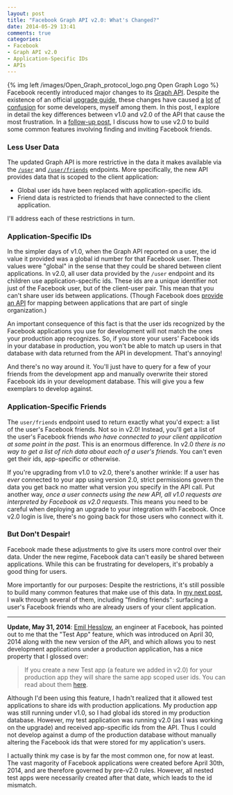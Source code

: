 ```yaml
---
layout: post
title: "Facebook Graph API v2.0: What's Changed?"
date: 2014-05-29 13:41
comments: true
categories:
- Facebook
- Graph API v2.0
- Application-Specific IDs
- APIs
---
```


{% img left /images/Open_Graph_protocol_logo.png Open Graph Logo %}
Facebook recently introduced major changes to its <a href="https://developers.facebook.com/docs/graph-api/reference/v2.0" target="_blank">Graph API</a>.
Despite the existence of an official <a href="https://developers.facebook.com/docs/games/migrate" target="_blank">upgrade guide</a>, these changes have caused
<a href="http://stackoverflow.com/questions/23400204/get-facebook-friends-with-graph-api-v-2-0/" target="_blank">a</a>
<a href="http://stackoverflow.com/questions/23435961/fetching-list-of-friends-using-facebook-2-0" target="_blank">lot</a>
<a href="http://stackoverflow.com/questions/23836869/facebook-request-dialog-returning-invalid-user-ids" target="_blank">of</a>
<a href="http://stackoverflow.com/questions/23417356/facebook-graph-api-v2-0-me-friends-returns-empty-or-only-friends-who-also-use-m" target="_blank">confusion</a>
for some developers, myself among them.
In this post, I explore in detail the key differences between v1.0 and v2.0 of the API that cause the most frustration.
In a [follow-up post](/blog/find-friends-with-facebook-graph-api-2-dot-0/), I discuss how to use v2.0 to build some common features involving finding and inviting Facebook friends.


<!-- more -->

### Less User Data

The updated Graph API is more restrictive in the data it makes available via the <a href="https://developers.facebook.com/docs/graph-api/reference/v2.0/user/" target="_blank">`/user`</a> and <a href="https://developers.facebook.com/docs/graph-api/reference/v2.0/user/friends/" target="_blank">`/user/friends`</a> endpoints.
More specifically, the new API provides data that is scoped to the client application:

* Global user ids have been replaced with application-specific ids.
* Friend data is restricted to friends that have connected to the client application.

I'll address each of these restrictions in turn.

### Application-Specific IDs

In the simpler days of v1.0, when the Graph API reported on a user, the id value it provided was a global id number for that Facebook user.
These values were "global" in the sense that they could be shared between client applications.
In v2.0, all user data provided by the `/user` endpoint and its children use application-specific ids.
These ids are a unique identifier not just of the Facebook user, but of the client-user pair.
This mean that you can't share user ids between applications.
(Though Facebook does <a href="https://developers.facebook.com/docs/apps/for-business" target="_blank">provide an API</a> for mapping between applications that are part of single organization.)

An important consequence of this fact is that the user ids recognized by the Facebook applications you use for development will not match the ones your production app recognizes.
So, if you store your users' Facebook ids in your database in production, you won't be able to match up users in that database with data returned from the API in development.
That's annoying!

And there's no way around it.
You'll just have to query for a few of your friends from the development app and manually overwrite their stored Facebook ids in your development database.
This will give you a few exemplars to develop against.

### Application-Specific Friends

The `user/friends` endpoint used to return exactly what you'd expect: a list of the user's Facebook friends.
Not so in v2.0!
Instead, you'll get a list of the user's Facebook friends *who have connected to your client application at some point in the past*.
This is an enormous difference.
In v2.0 *there is no way to get a list of rich data about each of a user's friends*.
You can't even get their ids, app-specific or otherwise.

If you're upgrading from v1.0 to v2.0, there's another wrinkle:
If a user has *ever* connected to your app using version 2.0, strict permissions govern the data you get back no matter what version you specify in the API call.
Put another way, *once a user connects using the new API, all v1.0 requests are interpreted by Facebook as v2.0 requests*.
This means you need to be careful when deploying an upgrade to your integration with Facebook.
Once v2.0 login is live, there's no going back for those users who connect with it.

### But Don't Despair!

Facebook made these adjustments to give its users more control over their data.
Under the new regime, Facebook data can't easily be shared between applications.
While this can be frustrating for developers, it's probably a good thing for users. 

More importantly for our purposes: Despite the restrictions, it's still possible to build many common features that make use of this data.
In [my next post](/blog/find-friends-with-facebook-graph-api-2-dot-0/), I walk through several of them, including "finding friends": surfacing a user's Facebook friends who are already users of your client application.

---

**Update, May 31, 2014**: <a href="https://twitter.com/EmilHesslow" target="_blank">Emil Hesslow</a>, an engineer at Facebook, has pointed out to me that the "Test App" feature, which was introduced on April 30, 2014 along with the new version of the API, and which allows you to nest development applications under a production application, has a nice property that I glossed over:

> If you create a new Test app (a feature we added in v2.0) for your production app they will share the same app scoped user ids. You can read about them <a href="https://developers.facebook.com/docs/apps/test-apps" target="_blank">here</a>.

Although I'd been using this feature, I hadn't realized that it allowed test applications to share ids with production applications.
My production app was still running under v1.0, so I had global ids stored in my production database.
However, my test application was running v2.0 (as I was working on the upgrade) and received app-specific ids from the API.
Thus I could not develop against a dump of the production database without manually altering the Facebook ids that were stored for my application's users.

I actually think my case is by far the most common one, for now at least.
The vast magority of Facebook applications were created before April 30th, 2014, and are therefore governed by pre-v2.0 rules.
However, all nested test apps were necessarily created after that date, which leads to the id mismatch.
